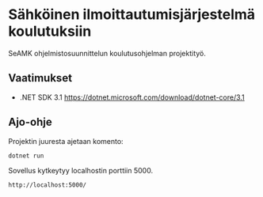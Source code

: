 # Sähköinen ilmoittautumisjärjestelmä koulutuksiin

SeAMK ohjelmistosuunnittelun koulutusohjelman projektityö.

## Vaatimukset
- .NET SDK 3.1 https://dotnet.microsoft.com/download/dotnet-core/3.1

## Ajo-ohje
Projektin juuresta ajetaan komento:
```
dotnet run
```
Sovellus kytkeytyy localhostin porttiin 5000.
```
http://localhost:5000/
```
